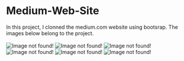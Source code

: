 # Medium-Web-Site
In this project, I clonned the medium.com website  using bootsrap. The images below belong to the project.
<br> <br>
<img src="https://github.com/Cagritrkmen/Univertiy-Web-Site/blob/master/project-images/1.jpg" alt="Image not found!" >
<img src="https://github.com/Cagritrkmen/Univertiy-Web-Site/blob/master/project-images/2.jpg" alt="Image not found!" >
<img src="https://github.com/Cagritrkmen/Univertiy-Web-Site/blob/master/project-images/3.jpg" alt="Image not found!" >
<img src="https://github.com/Cagritrkmen/Univertiy-Web-Site/blob/master/project-images/4.jpg" alt="Image not found!" >
<img src="https://github.com/Cagritrkmen/Univertiy-Web-Site/blob/master/project-images/5.jpg" alt="Image not found!" >
<img src="https://github.com/Cagritrkmen/Univertiy-Web-Site/blob/master/project-images/Ekran%20g%C3%B6r%C3%BCnt%C3%BCs%C3%BC%202023-03-11%20174521.jpg" alt="Image not found!" >
